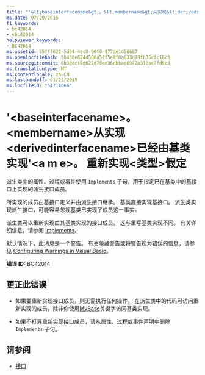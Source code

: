 ```yaml
---
title: "'&lt;baseinterfacename&gt;。&lt;membername&gt;从实现&lt;derivedinterfacename&gt;已经由基类实现'&lt;a m e&gt;。 重新实现&lt;类型&gt;假定"
ms.date: 07/20/2015
f1_keywords:
- bc42014
- vbc42014
helpviewer_keywords:
- BC42014
ms.assetid: 95fff622-5d54-4ec8-90f0-477de1d58687
ms.openlocfilehash: 5b430e624d506a52f5e8f0a633d78fb35cfc16c0
ms.sourcegitcommit: 6b308cf6d627d78ee36dbbae8972a310ac7fd6c8
ms.translationtype: MT
ms.contentlocale: zh-CN
ms.lasthandoff: 01/23/2019
ms.locfileid: "54714066"
---
```

# <a name="ltbaseinterfacenamegtltmembernamegt-from-implements-ltderivedinterfacenamegt-is-already-implemented-by-the-base-class-ltbaseclassnamegt-re-implementation-of-lttypegt-assumed"></a>'&lt;baseinterfacename&gt;。&lt;membername&gt;从实现&lt;derivedinterfacename&gt;已经由基类实现'&lt;a m e&gt;。 重新实现&lt;类型&gt;假定
派生类中的属性、过程或事件使用 `Implements` 子句，用于指定已在基类中的基接口上实现的派生接口成员。  
  
 所实现的成员由基接口定义并由派生接口继承。 基类直接实现基接口。 派生类实现派生接口，可能容易忽视基类已实现了成员这一事实。  
  
 派生类可以重新实现由其基类实现的接口成员。 这与重写基类实现不同。 有关详细信息，请参阅 [Implements](../../visual-basic/language-reference/statements/implements-clause.md)。  
  
 默认情况下，此消息是一个警告。 有关隐藏警告或将警告视为错误的信息，请参见 [Configuring Warnings in Visual Basic](/visualstudio/ide/configuring-warnings-in-visual-basic)。  
  
 **错误 ID:** BC42014  
  
## <a name="to-correct-this-error"></a>更正此错误  
  
-   如果要重新实现接口成员，则无需执行任何操作。 在派生类中的代码可访问重新实现的成员，除非你使用[MyBase](~/docs/visual-basic/programming-guide/program-structure/me-my-mybase-and-myclass.md#mybase)关键字访问基类实现。  
  
-   如果不打算重新实现接口成员，请从属性、过程或事件声明中删除 `Implements` 子句。  
  
## <a name="see-also"></a>请参阅
- [接口](../../visual-basic/programming-guide/language-features/interfaces/index.md)

